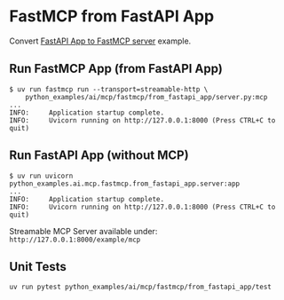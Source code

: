 # FastMCP from FastAPI App

Convert [FastAPI App to FastMCP server](https://gofastmcp.com/servers/openapi#fastapi-integration) example.

## Run FastMCP App (from FastAPI App)

```console
$ uv run fastmcp run --transport=streamable-http \
    python_examples/ai/mcp/fastmcp/from_fastapi_app/server.py:mcp
...
INFO:     Application startup complete.
INFO:     Uvicorn running on http://127.0.0.1:8000 (Press CTRL+C to quit)
```

## Run FastAPI App (without MCP)

```console
$ uv run uvicorn python_examples.ai.mcp.fastmcp.from_fastapi_app.server:app
...
INFO:     Application startup complete.
INFO:     Uvicorn running on http://127.0.0.1:8000 (Press CTRL+C to quit)
```

Streamable MCP Server available under: `http://127.0.0.1:8000/example/mcp`

## Unit Tests

```bash
uv run pytest python_examples/ai/mcp/fastmcp/from_fastapi_app/test
```
